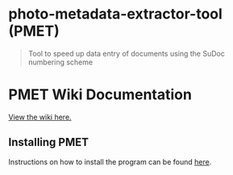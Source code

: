 # photo-metadata-extractor-tool (PMET)
> Tool to speed up data entry of documents using the SuDoc numbering scheme

# PMET Wiki Documentation
[View the wiki here.](https://github.com/Quorum-Code/photo-metadata-extractor-tool/wiki)

## Installing PMET
Instructions on how to install the program can be found [here](https://github.com/Quorum-Code/photo-metadata-extractor-tool/wiki/Installing-PMET).

